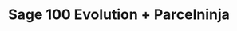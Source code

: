 ---
title: "Sage 100 Evolution + Parcelninja"
seoTitle: "Sage 100 Evolution Parcelninja Integration"
seoDescription: "Integrate Sage 100 Evolution with Parcelninja, and you'll be able to automate logistics, simplify the ordering process and save time - and money. Find out more about how a Sage 100 Evolution Parcelninja Integration can help your business."
lead: "Let Stock2Shop send fulfillment notifications to Parcelninja once an order has been successfully created Sage 100 Evolution. Here’s how we can help you streamline your workflow."
type: "source-fulfillment"
source: "sage-100-evolution"
fulfillment: "parcelninja"
image: "/images/sap-shopify.png"
imageAlt: source_name logo
tags: []
---